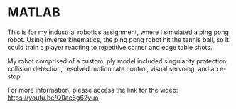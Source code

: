 # MATLAB
This is for  my industrial robotics assignment, where I simulated a ping pong robot. Using inverse kinematics, the ping pong robot hit the tennis ball, so it could train a player reacting to repetitive corner and edge table shots.

My robot comprised of a custom .ply model included singularity protection, collision detection, resolved motion rate control, visual servoing, and an e-stop.

For more information, please access the link for the video:
https://youtu.be/Q0ac6g62yuo
